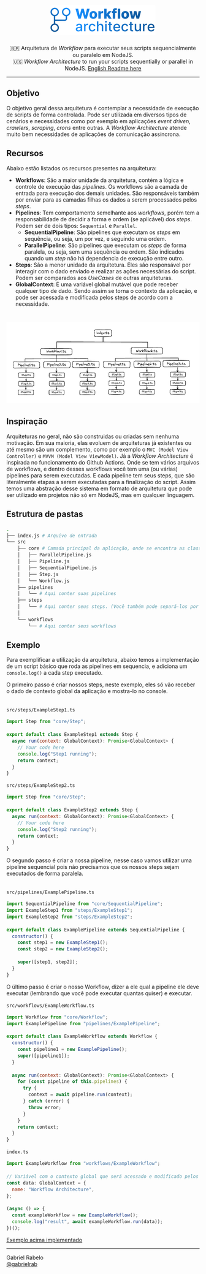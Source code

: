 <h1 align="center">
    <img src="./.github/assets/workflow-arch-logo.png">
</h1>
<p align="center">
🇧🇷 Arquitetura de <i>Workflow</i> para executar seus scripts sequencialmente ou paralelo em NodeJS.</br>
🇺🇸 <i>Workflow Architecture</i> to run your scripts sequentially or parallel in NodeJS. <a href="https://github.com/gabrielrab/workflow-architecture/tree/main/.github/translate/readme-us.md">English Readme here</a>
</p>
<hr>

## Objetivo

O objetivo geral dessa arquitetura é contemplar a necessidade de execução de scripts de forma controlada. Pode ser utilizada em diversos tipos de cenários e necessidades como por exemplo em aplicações _event driven_, _crawlers_, _scraping_, _crons_ entre outras. A _Workflow Architecture_ atende muito bem necessidades de aplicações de comunicação assíncrona.

## Recursos

Abaixo estão listados os recursos presentes na arquitetura:

- **Workflows**: São a maior unidade da arquitetura, contém a lógica e controle de execução das _pipelines_. Os workflows são a camada de entrada para execução dos demais unidades. São responsáveis também por enviar para as camadas filhas os dados a serem processados pelos _steps_.
- **Pipelines**: Tem comportamento semelhante aos _workflows_, porém tem a responsabilidade de decidir a forma e ordem (se aplicável) dos _steps_. Podem ser de dois tipos: `Sequential` e `Parallel`.
  - **SequentialPipeline**: São pipelines que executam os _steps_ em sequência, ou seja, um por vez, e seguindo uma ordem.
  - **ParallelPipeline**: São pipelines que executam os _steps_ de forma paralela, ou seja, sem uma sequência ou ordem. São indicados quando um _step_ não há dependencia de execução entre outro.
- **Steps**: São a menor unidade da arquitetura. Eles são responsável por interagir com o dado enviado e realizar as ações necessárias do script. Podem ser comparados aos _UseCases_ de outras arquiteturas.
- **GlobalContext**: É uma variável global mutável que pode receber qualquer tipo de dado. Sendo assim se torna o contexto da aplicação, e pode ser acessada e modificada pelos steps de acordo com a necessidade.

<h1 align="center">
    <img src="./.github/assets/example.png">
</h1>

## Inspiração

Arquiteturas no geral, não são construidas ou criadas sem nenhuma motivação. Em sua maioria, elas evoluem de arquiteturas já existentes ou até mesmo são um complemento, como por exemplo o `MVC (Model View Controller)` e `MVVM (Model View ViewModel)`. Já a _Workflow Architecture_ é inspirada no funcionamento do Github Actions. Onde se tem vários arquivos de workflows, e dentro desses workflows você tem uma (ou várias) pipelines para serem executadas. E cada pipeline tem seus steps, que são literalmente etapas a serem executadas para a finalização do script. Assim temos uma abstração desse sistema em formato de arquitetura que pode ser utilizado em projetos não só em NodeJS, mas em qualquer linguagem.

## Estrutura de pastas

```bash
.
├── index.js # Arquivo de entrada
└── src
    ├── core # Camada principal da aplicação, onde se encontra as classes principais
    │   ├── ParallelPipeline.js
    │   ├── Pipeline.js
    │   ├── SequentialPipeline.js
    │   ├── Step.js
    │   └── Workflow.js
    ├── pipelines
    │   └── # Aqui conter suas pipelines
    ├── steps
    │   └── # Aqui conter seus steps. (Você também pode separá-los por pastas)
    │
    └── workflows
        └── # Aqui conter seus workflows
```

## Exemplo

Para exemplificar a utilização da arquitetura, abaixo temos a implementação de um script básico que roda as pipelines em sequencia, e adiciona um `console.log()` a cada step executado.<br/>

O primeiro passo é criar nossos steps, neste exemplo, eles só vão receber o dado de contexto global da aplicação e mostra-lo no console.<br/><br/>

`src/steps/ExampleStep1.ts`

```javascript
import Step from "core/Step";

export default class ExampleStep1 extends Step {
  async run(context: GlobalContext): Promise<GlobalContext> {
    // Your code here
    console.log("Step1 running");
    return context;
  }
}
```

`src/steps/ExampleStep2.ts`

```javascript
import Step from "core/Step";

export default class ExampleStep2 extends Step {
  async run(context: GlobalContext): Promise<GlobalContext> {
    // Your code here
    console.log("Step2 running");
    return context;
  }
}
```

O segundo passo é criar a nossa pipeline, nesse caso vamos utilizar uma pipeline sequencial pois não precisamos que os nossos steps sejam executados de forma paralela.<br/><br/>

`src/pipelines/ExamplePipeline.ts`

```javascript
import SequentialPipeline from "core/SequentialPipeline";
import ExampleStep1 from "steps/ExampleStep1";
import ExampleStep2 from "steps/ExampleStep2";

export default class ExamplePipeline extends SequentialPipeline {
  constructor() {
    const step1 = new ExampleStep1();
    const step2 = new ExampleStep2();

    super([step1, step2]);
  }
}
```

O último passo é criar o nosso Workflow, dizer a ele qual a pipeline ele deve executar (lembrando que você pode executar quantas quiser) e executar.

`src/workflows/ExampleWorkflow.ts`

```javascript
import Workflow from "core/Workflow";
import ExamplePipeline from "pipelines/ExamplePipeline";

export default class ExampleWorkflow extends Workflow {
  constructor() {
    const pipeline1 = new ExamplePipeline();
    super([pipeline1]);
  }

  async run(context: GlobalContext): Promise<GlobalContext> {
    for (const pipeline of this.pipelines) {
      try {
        context = await pipeline.run(context);
      } catch (error) {
        throw error;
      }
    }
    return context;
  }
}
```

`index.ts`

```javascript
import ExampleWorkflow from "workflows/ExampleWorkflow";

// Variável com o contexto global que será acessado e modificado pelos steps
const data: GlobalContext = {
  name: "Workflow Architecture",
};

(async () => {
  const exampleWorkflow = new ExampleWorkflow();
  console.log("result", await exampleWorkflow.run(data));
})();
```

[Exemplo acima implementado](https://github.com/gabrielrab/workflow-architecture/tree/example/basic-run)

<hr>
Gabriel Rabelo<br/>
<a href="https://github.com/gabrielrab">@gabrielrab</a>
